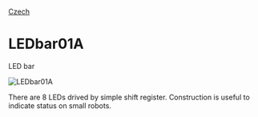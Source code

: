 
[Czech](./README.cs.md)
<!--- module --->
# LEDbar01A
<!--- Emodule --->

<!--- subtitle --->LED bar <!--- Esubtitle --->

![LEDbar01A](/doc/img/LEDbar01A_QRcode.png)

<!--- description --->There are 8 LEDs drived by simple shift register. Construction is useful to indicate status on small robots.<!--- Edescription --->
            